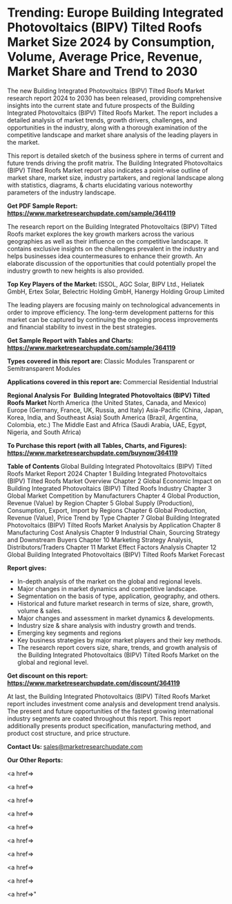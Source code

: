 # Trending: Europe Building Integrated Photovoltaics (BIPV) Tilted Roofs Market Size 2024 by Consumption, Volume, Average Price, Revenue, Market Share and Trend to 2030

The new Building Integrated Photovoltaics (BIPV) Tilted Roofs Market research report 2024 to 2030 has been released, providing comprehensive insights into the current state and future prospects of the Building Integrated Photovoltaics (BIPV) Tilted Roofs Market. The report includes a detailed analysis of market trends, growth drivers, challenges, and opportunities in the industry, along with a thorough examination of the competitive landscape and market share analysis of the leading players in the market.

This report is detailed sketch of the business sphere in terms of current and future trends driving the profit matrix. The Building Integrated Photovoltaics (BIPV) Tilted Roofs Market report also indicates a point-wise outline of market share, market size, industry partakers, and regional landscape along with statistics, diagrams, &amp; charts elucidating various noteworthy parameters of the industry landscape.

<strong><b>Get PDF Sample Report: <a href=https://www.marketresearchupdate.com/sample/364119>https://www.marketresearchupdate.com/sample/364119</a></b></strong>

The research report on the Building Integrated Photovoltaics (BIPV) Tilted Roofs market explores the key growth markers across the various geographies as well as their influence on the competitive landscape. It contains exclusive insights on the challenges prevalent in the industry and helps businesses idea countermeasures to enhance their growth. An elaborate discussion of the opportunities that could potentially propel the industry growth to new heights is also provided.

<strong><b>Top Key Players of the Market:
</b></strong>ISSOL, AGC Solar, BIPV Ltd., Heliatek GmbH, Ertex Solar, Belectric Holding GmbH, Hanergy Holding Group Limited<strong><b>
</b></strong>

The leading players are focusing mainly on technological advancements in order to improve efficiency. The long-term development patterns for this market can be captured by continuing the ongoing process improvements and financial stability to invest in the best strategies.

<strong><b>Get Sample Report with Tables and Charts: <a href=https://www.marketresearchupdate.com/sample/364119>https://www.marketresearchupdate.com/sample/364119</a></b></strong>

<strong><b>Types covered in this report are:
</b></strong>Classic Modules
Transparent or Semitransparent Modules<strong><b>
</b></strong>

<strong><b>Applications covered in this report are:
</b></strong>Commercial
Residential
Industrial<strong><b>
</b></strong>

<strong><b>Regional Analysis For  Building Integrated Photovoltaics (BIPV) Tilted Roofs Market</b></strong><strong><b>
</b></strong>North America (the United States, Canada, and Mexico)
Europe (Germany, France, UK, Russia, and Italy)
Asia-Pacific (China, Japan, Korea, India, and Southeast Asia)
South America (Brazil, Argentina, Colombia, etc.)
The Middle East and Africa (Saudi Arabia, UAE, Egypt, Nigeria, and South Africa)

<strong><b>To Purchase this report (with all Tables, Charts, and Figures): <a href=https://www.marketresearchupdate.com/buynow/364119>https://www.marketresearchupdate.com/buynow/364119</a></b></strong>

<strong><b>Table of Contents</b></strong><strong><b>
</b></strong>Global Building Integrated Photovoltaics (BIPV) Tilted Roofs Market Report 2024
Chapter 1 Building Integrated Photovoltaics (BIPV) Tilted Roofs Market Overview
Chapter 2 Global Economic Impact on Building Integrated Photovoltaics (BIPV) Tilted Roofs Industry
Chapter 3 Global Market Competition by Manufacturers
Chapter 4 Global Production, Revenue (Value) by Region
Chapter 5 Global Supply (Production), Consumption, Export, Import by Regions
Chapter 6 Global Production, Revenue (Value), Price Trend by Type
Chapter 7 Global Building Integrated Photovoltaics (BIPV) Tilted Roofs Market Analysis by Application
Chapter 8 Manufacturing Cost Analysis
Chapter 9 Industrial Chain, Sourcing Strategy and Downstream Buyers
Chapter 10 Marketing Strategy Analysis, Distributors/Traders
Chapter 11 Market Effect Factors Analysis
Chapter 12 Global Building Integrated Photovoltaics (BIPV) Tilted Roofs Market Forecast

<strong><b>Report gives:</b></strong>

- In-depth analysis of the market on the global and regional levels.
- Major changes in market dynamics and competitive landscape.
- Segmentation on the basis of type, application, geography, and others.
- Historical and future market research in terms of size, share, growth, volume &amp; sales.
- Major changes and assessment in market dynamics &amp; developments.
- Industry size &amp; share analysis with industry growth and trends.
- Emerging key segments and regions
- Key business strategies by major market players and their key methods.
- The research report covers size, share, trends, and growth analysis of the Building Integrated Photovoltaics (BIPV) Tilted Roofs Market on the global and regional level.

<strong><b>Get discount on this report: <a href=https://www.marketresearchupdate.com/discount/364119>https://www.marketresearchupdate.com/discount/364119</a></b></strong>

At last, the Building Integrated Photovoltaics (BIPV) Tilted Roofs Market report includes investment come analysis and development trend analysis. The present and future opportunities of the fastest growing international industry segments are coated throughout this report. This report additionally presents product specification, manufacturing method, and product cost structure, and price structure.

<strong><b>Contact Us:
</b></strong>sales@marketresearchupdate.com

<strong>Our Other Reports:</strong>

<a href=></a>

<a href=></a>

<a href=></a>

<a href=></a>

<a href=></a>

<a href=></a>

<a href=></a>

<a href=></a>

<a href=></a>

<a href=></a>"
